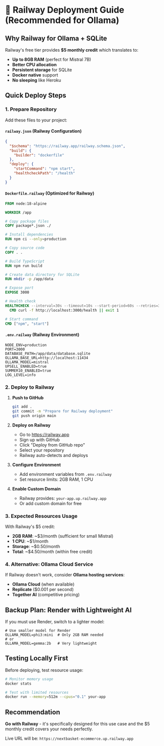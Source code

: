 # 🚂 Railway Deployment Guide (Recommended for Ollama)

## Why Railway for Ollama + SQLite

Railway's free tier provides **$5 monthly credit** which translates to:
- **Up to 8GB RAM** (perfect for Mistral 7B)
- **Better CPU allocation** 
- **Persistent storage** for SQLite
- **Docker native** support
- **No sleeping** like Heroku

## Quick Deploy Steps

### 1. Prepare Repository

Add these files to your project:

#### `railway.json` (Railway Configuration)
```json
{
  "$schema": "https://railway.app/railway.schema.json",
  "build": {
    "builder": "dockerfile"
  },
  "deploy": {
    "startCommand": "npm start",
    "healthcheckPath": "/health"
  }
}
```

#### `Dockerfile.railway` (Optimized for Railway)
```dockerfile
FROM node:18-alpine

WORKDIR /app

# Copy package files
COPY package*.json ./

# Install dependencies
RUN npm ci --only=production

# Copy source code
COPY . .

# Build TypeScript
RUN npm run build

# Create data directory for SQLite
RUN mkdir -p /app/data

# Expose port
EXPOSE 3000

# Health check
HEALTHCHECK --interval=30s --timeout=10s --start-period=60s --retries=3 \
  CMD curl -f http://localhost:3000/health || exit 1

# Start command
CMD ["npm", "start"]
```

#### `.env.railway` (Railway Environment)
```env
NODE_ENV=production
PORT=3000
DATABASE_PATH=/app/data/database.sqlite
OLLAMA_BASE_URL=http://localhost:11434
OLLAMA_MODEL=mistral
UPSELL_ENABLED=true
SUMMER10_ENABLED=true
LOG_LEVEL=info
```

### 2. Deploy to Railway

1. **Push to GitHub**
   ```bash
   git add .
   git commit -m "Prepare for Railway deployment"
   git push origin main
   ```

2. **Deploy on Railway**
   - Go to https://railway.app
   - Sign up with GitHub
   - Click "Deploy from GitHub repo"
   - Select your repository
   - Railway auto-detects and deploys

3. **Configure Environment**
   - Add environment variables from `.env.railway`
   - Set resource limits: 2GB RAM, 1 CPU

4. **Enable Custom Domain**
   - Railway provides: `your-app.up.railway.app`
   - Or add custom domain for free

### 3. Expected Resources Usage

With Railway's $5 credit:
- **2GB RAM**: ~$3/month (sufficient for small Mistral)
- **1 CPU**: ~$1/month  
- **Storage**: ~$0.50/month
- **Total**: ~$4.50/month (within free credit)

### 4. Alternative: Ollama Cloud Service

If Railway doesn't work, consider **Ollama hosting services**:
- **Ollama Cloud** (when available)
- **Replicate** ($0.001 per second)
- **Together AI** (competitive pricing)

## Backup Plan: Render with Lightweight AI

If you must use Render, switch to a lighter model:

```env
# Use smaller model for Render
OLLAMA_MODEL=phi3:mini  # Only 2GB RAM needed
# or
OLLAMA_MODEL=gemma:2b   # Very lightweight
```

## Testing Locally First

Before deploying, test resource usage:

```bash
# Monitor memory usage
docker stats

# Test with limited resources
docker run --memory=512m --cpus="0.1" your-app
```

## Recommendation

**Go with Railway** - it's specifically designed for this use case and the $5 monthly credit covers your needs perfectly.

Live URL will be: `https://nextbasket-ecommerce.up.railway.app`
